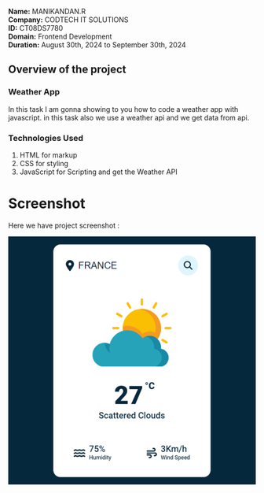 **Name:** MANIKANDAN.R <br />
**Company:** CODTECH IT SOLUTIONS <br />
**ID:** CT08DS7780 <br />
**Domain:** Frontend Development <br />
**Duration:** August 30th, 2024 to September 30th, 2024 <br />

## Overview of the project

### Weather App
In this task  I am gonna showing to you how to code a weather app with javascript. in this task also we use a weather api and we get data from api.

### Technologies Used
1. HTML for markup
2. CSS for styling
3. JavaScript for Scripting and get the Weather API

# Screenshot
Here we have project screenshot :

![screenshot](screenshot.jpg)
